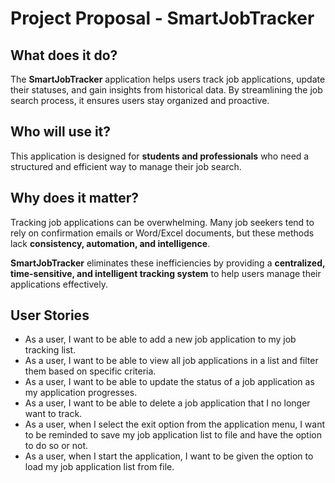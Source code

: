 # **Project Proposal - SmartJobTracker**

## **What does it do?**
The **SmartJobTracker** application helps users track job applications, update their statuses, and gain insights from historical data. By streamlining the job search process, it ensures users stay organized and proactive. 

## **Who will use it?**
This application is designed for **students and professionals** who need a structured and efficient way to manage their job search.  

## **Why does it matter?**
Tracking job applications can be overwhelming. Many job seekers tend to rely on confirmation emails or Word/Excel documents, but these methods lack **consistency, automation, and intelligence**. 

**SmartJobTracker** eliminates these inefficiencies by providing a **centralized, time-sensitive, and intelligent tracking system** to help users manage their applications effectively.  

## **User Stories**
- As a user, I want to be able to add a new job application to my job tracking list.  
- As a user, I want to be able to view all job applications in a list and filter them based on specific criteria.  
- As a user, I want to be able to update the status of a job application as my application progresses.  
- As a user, I want to be able to delete a job application that I no longer want to track. 
- As a user, when I select the exit option from the application menu, I want to be reminded to save my job application list to file and have the option to do so or not. 
- As a user, when I start the application, I want to be given the option to load my job application list from file. 